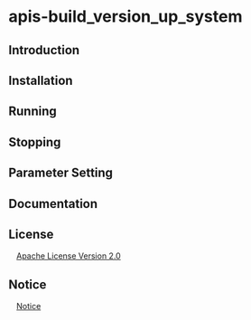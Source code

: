 # apis-build_version_up_system

## Introduction


## Installation


## Running


## Stopping

## Parameter Setting

<a id="anchor1"></a>
## Documentation



## License
&emsp;[Apache License Version 2.0](https://github.com/SonyCSL/apis-build_version_up_system/blob/main/LICENSE)


## Notice
&emsp;[Notice](https://github.com/SonyCSL/apis-ccc/blob/master/NOTICE.md)
